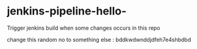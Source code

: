 # jenkins-pipeline-hello-


Trigger jenkins build when some changes occurs in this repo

change this random no to something else : bddkwdwnddjdfeh7e4shbdbd
